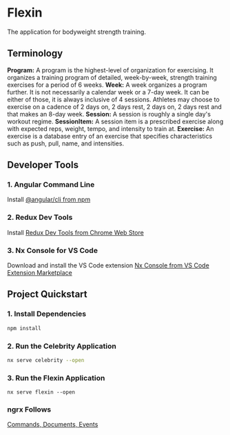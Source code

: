 # Flexin

The application for bodyweight strength training.

## Terminology

**Program:** A program is the highest-level of organization for exercising. It organizes a training program of detailed, week-by-week, strength training exercises for a period of 6 weeks.
**Week:** A week organizes a program further. It is not necessarily a calendar week or a 7-day week. It can be either of those, it is always inclusive of 4 sessions. Athletes may choose to exercise on a cadence of 2 days on, 2 days rest, 2 days on, 2 days rest and that makes an 8-day week.
**Session:** A session is roughly a single day's workout regime.
**SessionItem:** A session item is a prescribed exercise along with expected reps, weight, tempo, and intensity to train at.
**Exercise:** An exercise is a database entry of an exercise that specifies characteristics such as push, pull, name, and intensities.

## Developer Tools

### 1. Angular Command Line

Install [@angular/cli from npm](https://cli.angular.io/)

### 2. Redux Dev Tools

Install [Redux Dev Tools from Chrome Web Store](https://chrome.google.com/webstore/detail/redux-devtools/lmhkpmbekcpmknklioeibfkpmmfibljd?hl=en)

### 3. Nx Console for VS Code

Download and install the VS Code extension [Nx Console from VS Code Extension Marketplace](https://nx.dev/angular/cli/console)

## Project Quickstart

### 1. Install Dependencies

```sh
npm install
```

### 2. Run the Celebrity Application

```sh
nx serve celebrity --open
```

### 3. Run the Flexin Application

```
nx serve flexin --open
```

### ngrx Follows

[Commands, Documents, Events](https://blog.nrwl.io/ngrx-patterns-and-techniques-f46126e2b1e5)
